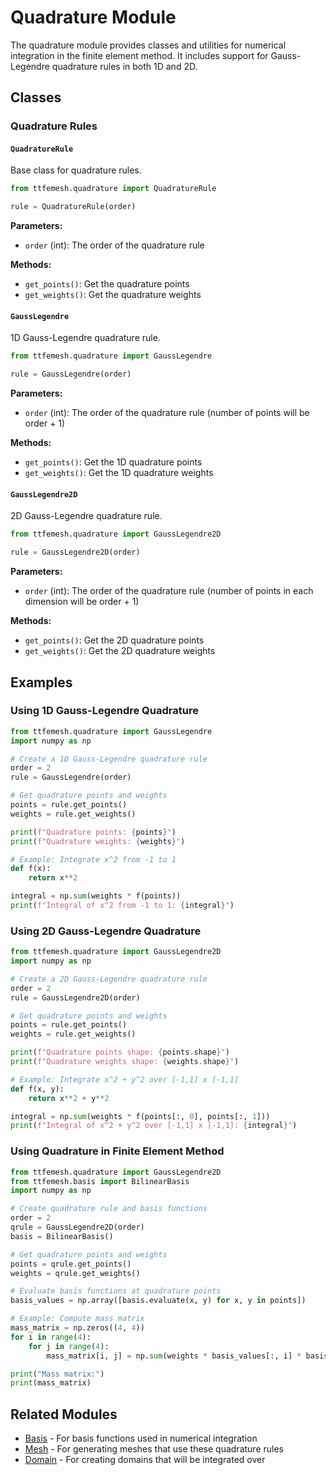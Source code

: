 # Quadrature Module

The quadrature module provides classes and utilities for numerical integration in the finite element method. It includes support for Gauss-Legendre quadrature rules in both 1D and 2D.

## Classes

### Quadrature Rules

#### `QuadratureRule`
Base class for quadrature rules.

```python
from ttfemesh.quadrature import QuadratureRule

rule = QuadratureRule(order)
```

**Parameters:**
- `order` (int): The order of the quadrature rule

**Methods:**
- `get_points()`: Get the quadrature points
- `get_weights()`: Get the quadrature weights

#### `GaussLegendre`
1D Gauss-Legendre quadrature rule.

```python
from ttfemesh.quadrature import GaussLegendre

rule = GaussLegendre(order)
```

**Parameters:**
- `order` (int): The order of the quadrature rule (number of points will be order + 1)

**Methods:**
- `get_points()`: Get the 1D quadrature points
- `get_weights()`: Get the 1D quadrature weights

#### `GaussLegendre2D`
2D Gauss-Legendre quadrature rule.

```python
from ttfemesh.quadrature import GaussLegendre2D

rule = GaussLegendre2D(order)
```

**Parameters:**
- `order` (int): The order of the quadrature rule (number of points in each dimension will be order + 1)

**Methods:**
- `get_points()`: Get the 2D quadrature points
- `get_weights()`: Get the 2D quadrature weights

## Examples

### Using 1D Gauss-Legendre Quadrature

```python
from ttfemesh.quadrature import GaussLegendre
import numpy as np

# Create a 1D Gauss-Legendre quadrature rule
order = 2
rule = GaussLegendre(order)

# Get quadrature points and weights
points = rule.get_points()
weights = rule.get_weights()

print(f"Quadrature points: {points}")
print(f"Quadrature weights: {weights}")

# Example: Integrate x^2 from -1 to 1
def f(x):
    return x**2

integral = np.sum(weights * f(points))
print(f"Integral of x^2 from -1 to 1: {integral}")
```

### Using 2D Gauss-Legendre Quadrature

```python
from ttfemesh.quadrature import GaussLegendre2D
import numpy as np

# Create a 2D Gauss-Legendre quadrature rule
order = 2
rule = GaussLegendre2D(order)

# Get quadrature points and weights
points = rule.get_points()
weights = rule.get_weights()

print(f"Quadrature points shape: {points.shape}")
print(f"Quadrature weights shape: {weights.shape}")

# Example: Integrate x^2 + y^2 over [-1,1] x [-1,1]
def f(x, y):
    return x**2 + y**2

integral = np.sum(weights * f(points[:, 0], points[:, 1]))
print(f"Integral of x^2 + y^2 over [-1,1] x [-1,1]: {integral}")
```

### Using Quadrature in Finite Element Method

```python
from ttfemesh.quadrature import GaussLegendre2D
from ttfemesh.basis import BilinearBasis
import numpy as np

# Create quadrature rule and basis functions
order = 2
qrule = GaussLegendre2D(order)
basis = BilinearBasis()

# Get quadrature points and weights
points = qrule.get_points()
weights = qrule.get_weights()

# Evaluate basis functions at quadrature points
basis_values = np.array([basis.evaluate(x, y) for x, y in points])

# Example: Compute mass matrix
mass_matrix = np.zeros((4, 4))
for i in range(4):
    for j in range(4):
        mass_matrix[i, j] = np.sum(weights * basis_values[:, i] * basis_values[:, j])

print("Mass matrix:")
print(mass_matrix)
```

## Related Modules

- [Basis](basis.md) - For basis functions used in numerical integration
- [Mesh](mesh.md) - For generating meshes that use these quadrature rules
- [Domain](domain.md) - For creating domains that will be integrated over 